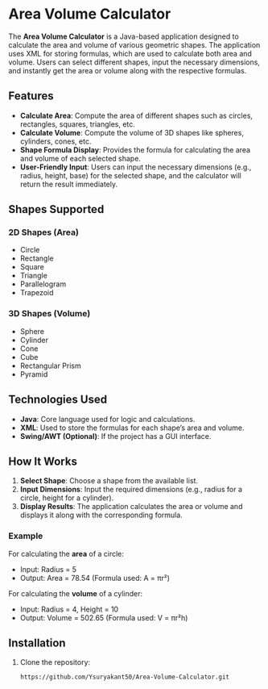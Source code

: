 # Area Volume Calculator

The **Area Volume Calculator** is a Java-based application designed to calculate the area and volume of various geometric shapes. The application uses XML for storing formulas, which are used to calculate both area and volume. Users can select different shapes, input the necessary dimensions, and instantly get the area or volume along with the respective formulas.

## Features

- **Calculate Area**: Compute the area of different shapes such as circles, rectangles, squares, triangles, etc.
- **Calculate Volume**: Compute the volume of 3D shapes like spheres, cylinders, cones, etc.
- **Shape Formula Display**: Provides the formula for calculating the area and volume of each selected shape.
- **User-Friendly Input**: Users can input the necessary dimensions (e.g., radius, height, base) for the selected shape, and the calculator will return the result immediately.

## Shapes Supported

### 2D Shapes (Area)
- Circle
- Rectangle
- Square
- Triangle
- Parallelogram
- Trapezoid

### 3D Shapes (Volume)
- Sphere
- Cylinder
- Cone
- Cube
- Rectangular Prism
- Pyramid

## Technologies Used

- **Java**: Core language used for logic and calculations.
- **XML**: Used to store the formulas for each shape’s area and volume.
- **Swing/AWT (Optional)**: If the project has a GUI interface.

## How It Works

1. **Select Shape**: Choose a shape from the available list.
2. **Input Dimensions**: Input the required dimensions (e.g., radius for a circle, height for a cylinder).
3. **Display Results**: The application calculates the area or volume and displays it along with the corresponding formula.

### Example

For calculating the **area** of a circle:
- Input: Radius = 5
- Output: Area = 78.54 (Formula used: A = πr²)

For calculating the **volume** of a cylinder:
- Input: Radius = 4, Height = 10
- Output: Volume = 502.65 (Formula used: V = πr²h)

## Installation

1. Clone the repository:
   ```bash
   https://github.com/Ysuryakant50/Area-Volume-Calculator.git
